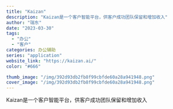 ```yaml
---
title: "Kaizan"
description: "Kaizan是一个客户智能平台，供客户成功团队保留和增加收入"
author: "瑞东"
date: "2023-03-30"
tags:
  - "办公"
  - "客户"
categories: 办公辅助
series: "application"
website_link: "https://kaizan.ai/"
color: "#666"

thumb_image: "/img/392d93db2fb8f99cbfde60a28a941948.png"
cover_image: "/img/392d93db2fb8f99cbfde60a28a941948.png"
---
```


Kaizan是一个客户智能平台，供客户成功团队保留和增加收入